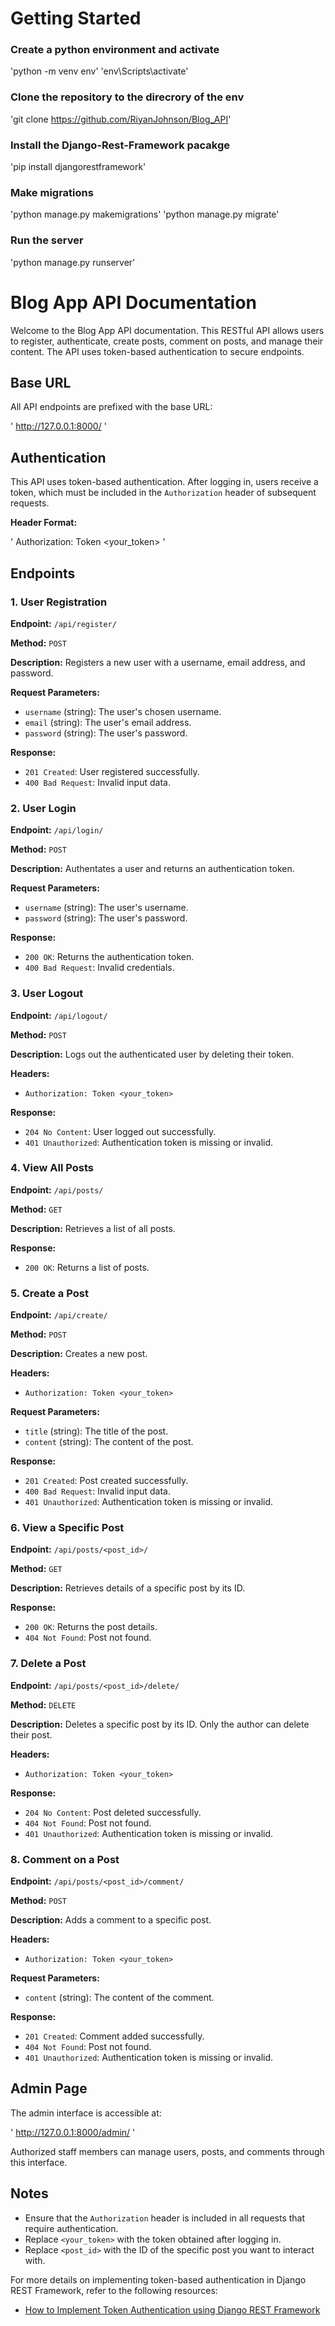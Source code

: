 # Getting Started

### Create a python environment and activate
'python -m venv env'
'env\Scripts\activate'

### Clone the repository to the direcrory of the env
'git clone https://github.com/RiyanJohnson/Blog_API'

### Install the Django-Rest-Framework pacakge
'pip install djangorestframework'

### Make migrations
'python manage.py makemigrations'
'python manage.py migrate'

### Run the server
'python manage.py runserver'

# Blog App API Documentation

Welcome to the Blog App API documentation. This RESTful API allows users to register, authenticate, create posts, comment on posts, and manage their content. The API uses token-based authentication to secure endpoints.

## Base URL

All API endpoints are prefixed with the base URL:

'
http://127.0.0.1:8000/
'

## Authentication

This API uses token-based authentication. After logging in, users receive a token, which must be included in the `Authorization` header of subsequent requests.

**Header Format:**

'
Authorization: Token <your_token>
'

## Endpoints

### 1. User Registration

**Endpoint:** `/api/register/`

**Method:** `POST`

**Description:** Registers a new user with a username, email address, and password.

**Request Parameters:**

- `username` (string): The user's chosen username.
- `email` (string): The user's email address.
- `password` (string): The user's password.

**Response:**

- `201 Created`: User registered successfully.
- `400 Bad Request`: Invalid input data.

### 2. User Login

**Endpoint:** `/api/login/`

**Method:** `POST`

**Description:** Authentates a user and returns an authentication token.

**Request Parameters:**

- `username` (string): The user's username.
- `password` (string): The user's password.

**Response:**

- `200 OK`: Returns the authentication token.
- `400 Bad Request`: Invalid credentials.

### 3. User Logout

**Endpoint:** `/api/logout/`

**Method:** `POST`

**Description:** Logs out the authenticated user by deleting their token.

**Headers:**

- `Authorization: Token <your_token>`

**Response:**

- `204 No Content`: User logged out successfully.
- `401 Unauthorized`: Authentication token is missing or invalid.

### 4. View All Posts

**Endpoint:** `/api/posts/`

**Method:** `GET`

**Description:** Retrieves a list of all posts.

**Response:**

- `200 OK`: Returns a list of posts.

### 5. Create a Post

**Endpoint:** `/api/create/`

**Method:** `POST`

**Description:** Creates a new post.

**Headers:**

- `Authorization: Token <your_token>`

**Request Parameters:**

- `title` (string): The title of the post.
- `content` (string): The content of the post.

**Response:**

- `201 Created`: Post created successfully.
- `400 Bad Request`: Invalid input data.
- `401 Unauthorized`: Authentication token is missing or invalid.

### 6. View a Specific Post

**Endpoint:** `/api/posts/<post_id>/`

**Method:** `GET`

**Description:** Retrieves details of a specific post by its ID.

**Response:**

- `200 OK`: Returns the post details.
- `404 Not Found`: Post not found.

### 7. Delete a Post

**Endpoint:** `/api/posts/<post_id>/delete/`

**Method:** `DELETE`

**Description:** Deletes a specific post by its ID. Only the author can delete their post.

**Headers:**

- `Authorization: Token <your_token>`

**Response:**

- `204 No Content`: Post deleted successfully.
- `404 Not Found`: Post not found.
- `401 Unauthorized`: Authentication token is missing or invalid.

### 8. Comment on a Post

**Endpoint:** `/api/posts/<post_id>/comment/`

**Method:** `POST`

**Description:** Adds a comment to a specific post.

**Headers:**

- `Authorization: Token <your_token>`

**Request Parameters:**

- `content` (string): The content of the comment.

**Response:**

- `201 Created`: Comment added successfully.
- `404 Not Found`: Post not found.
- `401 Unauthorized`: Authentication token is missing or invalid.

## Admin Page

The admin interface is accessible at:

'
http://127.0.0.1:8000/admin/
'

Authorized staff members can manage users, posts, and comments through this interface.

## Notes

- Ensure that the `Authorization` header is included in all requests that require authentication.
- Replace `<your_token>` with the token obtained after logging in.
- Replace `<post_id>` with the ID of the specific post you want to interact with.

For more details on implementing token-based authentication in Django REST Framework, refer to the following resources:

- [How to Implement Token Authentication using Django REST Framework](https://simpleisbetterthancomplex.com/tutorial/2018/11/22/how-to-implement-token-authentication-using-django-rest-framework.html)

